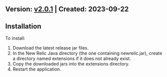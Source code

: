 ## Version: [v2.0.1](https://github.com/newrelic-experimental/newrelic-java-reactor/releases/tag/v2.0.1) | Created: 2023-09-22


## Installation

To install:

1. Download the latest release jar files.
2. In the New Relic Java directory (the one containing newrelic.jar), create a directory named extensions if it does not already exist.
3. Copy the downloaded jars into the extensions directory.
4. Restart the application.   

